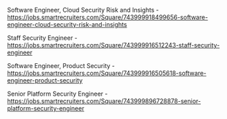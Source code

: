 Software Engineer, Cloud Security Risk and Insights - https://jobs.smartrecruiters.com/Square/743999918499656-software-engineer-cloud-security-risk-and-insights

Staff Security Engineer - https://jobs.smartrecruiters.com/Square/743999916512243-staff-security-engineer

Software Engineer, Product Security - https://jobs.smartrecruiters.com/Square/743999916505618-software-engineer-product-security

Senior Platform Security Engineer - https://jobs.smartrecruiters.com/Square/743999896728878-senior-platform-security-engineer

